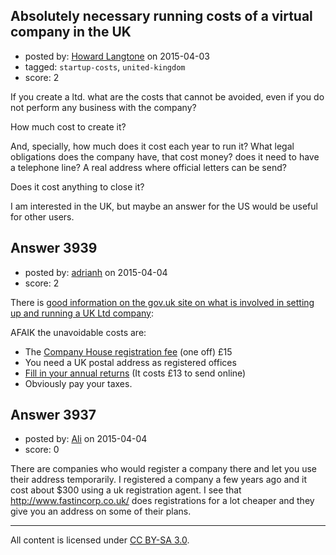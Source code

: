 ## Absolutely necessary running costs of a virtual company in the UK

- posted by: [Howard Langtone](https://stackexchange.com/users/6082816/howard-langtone) on 2015-04-03
- tagged: `startup-costs`, `united-kingdom`
- score: 2

If you create a ltd. what are the costs that cannot be avoided, even if you do not perform any business with the company?

How much cost to create it?

And, specially, how much does it cost each year to run it? What legal obligations does the company have, that cost money? does it need to have a telephone line? A real address where official letters can be send?

Does it cost anything to close it?

I am interested in the UK, but maybe an answer for the US would be useful for other users.


## Answer 3939

- posted by: [adrianh](https://stackexchange.com/users/7553/adrianh) on 2015-04-04
- score: 2

There is [good information on the gov.uk site on what is involved in setting up and running a UK Ltd company](https://www.gov.uk/browse/business/limited-company):

AFAIK the unavoidable costs are:

* The [Company House registration fee](https://www.gov.uk/limited-company-formation/register-your-company) (one off) £15 
* You need a UK postal address as registered offices
* [Fill in your annual returns](https://www.gov.uk/running-a-limited-company/company-annual-return) (It costs £13 to send online)
* Obviously pay your taxes.




## Answer 3937

- posted by: [Ali](https://stackexchange.com/users/2815644/ali) on 2015-04-04
- score: 0

There are companies who would register a company there and let you use their address temporarily. I registered a company a few years ago and it cost about $300 using a uk registration agent. I see that http://www.fastincorp.co.uk/ does registrations for a lot cheaper and they give you an address on some of their plans. 



---

All content is licensed under [CC BY-SA 3.0](https://creativecommons.org/licenses/by-sa/3.0/).
